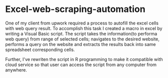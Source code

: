 # Excel-web-scraping-automation

One of my client from upwork required a process to autofill the excel cells with web query result.  To accomplish this task I created a macro in excel by writing a Visual Basic script. The script takes the information(to performa web query) from range of selected cells; navigates to the desired website, performs a query on the website and extracts the results back into same spreadsheet corresponding cells.


Further, I've rewriten the script in R programming to make it compatible with cloud service so that user can access the script from any computer from anywhere.   
